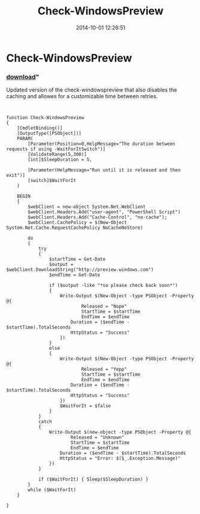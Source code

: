 ﻿---
pid:            5475
parent:         0
children:       
poster:         Daniel Sorlov
title:          Check-WindowsPreview
date:           2014-10-01 12:26:51
format:         posh
---

# Check-WindowsPreview

### [download](5475.ps1)"

Updated version of the check-windowspreview that also disables the caching and allowes for a customizable time between retries.

```posh


function Check-WindowsPreview
{
	[CmdletBinding()]
	[OutputType([PSObject])]
	PARAM(
		[Parameter(Position=0,HelpMessage="The duration between requests if using -WaitForItSwitch")]
		[ValidateRange(5,300)]
		[int]$SleepDuration = 5,

		[Parameter(HelpMessage="Run until it is released and then exit")]
		[switch]$WaitForIt
	)

	BEGIN
	{
		$webClient = new-object System.Net.WebClient
		$webClient.Headers.Add("user-agent", "PowerShell Script")
		$webClient.Headers.Add("Cache-Control", "no-cache");
		$webClient.CachePolicy = $(New-Object System.Net.Cache.RequestCachePolicy NoCacheNoStore)

		do
		{
			try
			{
 				$startTime = Get-Date
 				$output = $webClient.DownloadString("http://preview.windows.com")
 				$endTime = Get-Date

	 			if ($output -like "*so please check back soon*")
				{
					Write-Output $(New-Object -type PSObject -Property @{
     						Released = "Nope"
     						StartTime = $startTime
     						EndTime = $endTime
						Duration = ($endTime - $startTime).TotalSeconds
						HttpStatus = "Success"
					})
				}
				else
				{
					Write-Output $(New-Object -type PSObject -Property @{
     						Released = "Yepp"
     						StartTime = $startTime
     						EndTime = $endTime
						Duration = ($endTime - $startTime).TotalSeconds
						HttpStatus = "Success"
					})
					$WaitForIt = $false
				}
			}
			catch
			{
				Write-Output $(new-object -type PSObject -Property @{
     					Released = "Unknown"
     					StartTime = $startTime
     					EndTime = $endTime
					Duration = ($endTime - $startTime).TotalSeconds
					HttpStatus = "Error: $($_.Exception.Message)"
				})
			}

 			if ($WaitForIt) { Sleep($SleepDuration) }
		}
		while ($WaitForIt)
	}

}
```
